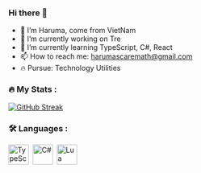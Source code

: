### Hi there 👋
- 👋 I’m Haruma, come from VietNam
- 🔭 I’m currently working on Tre
- 🌱 I’m currently learning TypeScript, C#, React
- 📫 How to reach me: harumascaremath@gmail.com
- 🔥 Pursue: Technology Utilities
### :fire: My Stats :
[![GitHub Streak](http://github-readme-streak-stats.herokuapp.com?user=Tre-VN&theme=dark&background=000000)](https://git.io/streak-stats)
### :hammer_and_wrench: Languages :
<div>
 <img src="https://cdn.jsdelivr.net/gh/devicons/devicon/icons/typescript/typescript-original.svg" title="TypeScript" alt="TypeScript" width="40" height="40" />&nbsp;
<img src="https://cdn.jsdelivr.net/gh/devicons/devicon/icons/csharp/csharp-original.svg"  title="C#" alt="C#" width="40" height="40" />&nbsp;
<img src="https://cdn.jsdelivr.net/gh/devicons/devicon/icons/lua/lua-original.svg"  title="Lua" alt="Lua" width="40" height="40" />&nbsp;
</div>
